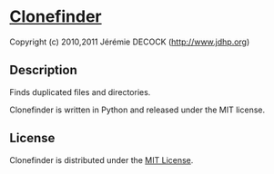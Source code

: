 # [Clonefinder](http://www.jdhp.org/projects_en.html#clonefinder)

Copyright (c) 2010,2011 Jérémie DECOCK (http://www.jdhp.org)

## Description

Finds duplicated files and directories.

Clonefinder is written in Python and released under the MIT license.

## License

Clonefinder is distributed under the [MIT License](http://opensource.org/licenses/MIT).
